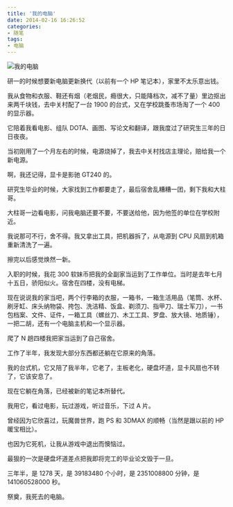 ```yaml
---
title: '我的电脑'
date: 2014-02-16 16:26:52
categories:
- 随笔
tags:
- 电脑
---
```


![我的电脑](/post-images/wo-de-dian-nao.jpg)

<!-- more -->

研一的时候想要新电脑更新换代（以前有一个 HP 笔记本），家里不太乐意出钱。

我从食物和衣服、鞋还有烟（老烟民，瘾很大，只能降档次，减不了量）里边抠出来两千块钱，去中关村配了一台 1900 的台式，又在学校跳蚤市场淘了一个 400 的显示器。

它陪着我看电影、组队 DOTA、画图、写论文和翻译，跟我度过了研究生三年的日日夜夜。

当初刚用了一个月左右的时候，电源烧掉了，我去中关村找店主理论，赔给我一个新电源。

啊，我还记得，显卡是影驰 GT240 的。

研究生毕业的时候，大家找到工作都要走了，最后宿舍乱糟糟一团，剩下我和大柱哥。

大柱哥一边看电影，问我电脑还要不要，不要送给他，因为他签的单位在学校附近。

我说那可不行，舍不得。我又拿出工具，把机器拆了，从电源到 CPU 风扇到机箱重新清洗了一遍。

擦完以后感觉焕然一新。

入职的时候，我花 300 软妹币把我的全副家当运到了工作单位。当时是去年七月十五日，骄阳似火。宿舍在四楼，没有电梯。

现在说说我的家当吧，两个行李箱的衣服，一箱书，一箱生活用品（笔筒、水杯、刷牙缸、床头纳物袋、挎包、洗洁精、饭盒、剃须刀、指甲刀、瑞士军刀），一书包档案、文件、证件，一箱工具（螺丝刀、木工工具、罗盘、放大镜、地质锤），一把二胡，还有一个电脑主机和一个显示器。

爬了 N 趟四楼我把家当运到了自己宿舍。

工作了半年，我发现大部分东西都还躺在它原来的角落。

我的台式机，它又陪了我半年，它老了，主板老化，硬盘坏道，显卡风扇也不转了，它该安息了。

现在它躺在角落，已经被新的笔记本所替代。

我用它，看过电影，玩过游戏，听过音乐，下过 A 片。

曾经因为它欣喜过，玩魔兽世界，跑 PS 和 3DMAX 的顺畅（当然是跟以前的 HP 暖宝相比）。

也因为它死机，让我从游戏中退出而懊恼过。

最狠的一次是硬盘坏道差点把我即将完工的毕业论文毁于一旦。

三年半，是 1278 天，是 39183480 个小时，是 2351008800 分钟，是 141060528000 秒。

祭奠，我死去的电脑。
